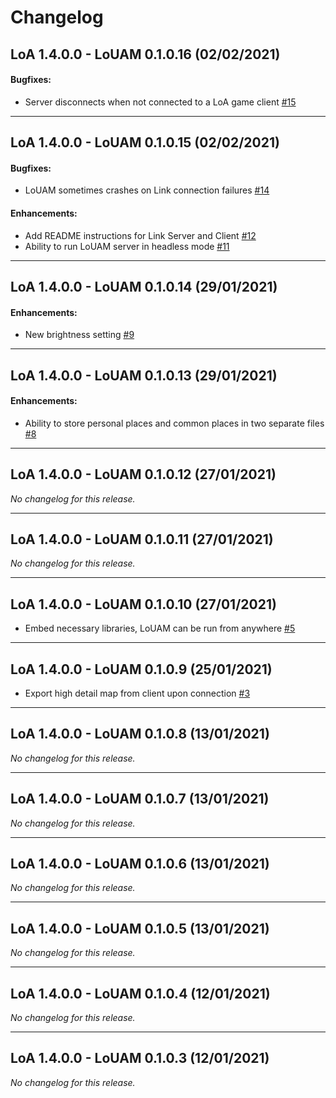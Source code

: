 # Changelog

## LoA 1.4.0.0 - LoUAM 0.1.0.16 (02/02/2021)

#### Bugfixes:

- Server disconnects when not connected to a LoA game client [#15](https://github.com/Lady-Binary/LoUAM/issues/15)

---

## LoA 1.4.0.0 - LoUAM 0.1.0.15 (02/02/2021)

#### Bugfixes:

- LoUAM sometimes crashes on Link connection failures [#14](https://github.com/Lady-Binary/LoUAM/issues/14)

#### Enhancements:

- Add README instructions for Link Server and Client [#12](https://github.com/Lady-Binary/LoUAM/issues/12)
- Ability to run LoUAM server in headless mode [#11](https://github.com/Lady-Binary/LoUAM/issues/11)

---

## LoA 1.4.0.0 - LoUAM 0.1.0.14 (29/01/2021)

#### Enhancements:

- New brightness setting [#9](https://github.com/Lady-Binary/LoUAM/issues/9)

---

## LoA 1.4.0.0 - LoUAM 0.1.0.13 (29/01/2021)

#### Enhancements:

- Ability to store personal places and common places in two separate files [#8](https://github.com/Lady-Binary/LoUAM/issues/8)

---

## LoA 1.4.0.0 - LoUAM 0.1.0.12 (27/01/2021)
*No changelog for this release.*

---

## LoA 1.4.0.0 - LoUAM 0.1.0.11 (27/01/2021)
*No changelog for this release.*

---

## LoA 1.4.0.0 - LoUAM 0.1.0.10 (27/01/2021)

- Embed necessary libraries, LoUAM can be run from anywhere [#5](https://github.com/Lady-Binary/LoUAM/issues/5)

---

## LoA 1.4.0.0 - LoUAM 0.1.0.9 (25/01/2021)

- Export high detail map from client upon connection [#3](https://github.com/Lady-Binary/LoUAM/issues/3)

---

## LoA 1.4.0.0 - LoUAM 0.1.0.8 (13/01/2021)
*No changelog for this release.*

---

## LoA 1.4.0.0 - LoUAM 0.1.0.7 (13/01/2021)
*No changelog for this release.*

---

## LoA 1.4.0.0 - LoUAM 0.1.0.6 (13/01/2021)
*No changelog for this release.*

---

## LoA 1.4.0.0 - LoUAM 0.1.0.5 (13/01/2021)
*No changelog for this release.*

---

## LoA 1.4.0.0 - LoUAM 0.1.0.4 (12/01/2021)
*No changelog for this release.*

---

## LoA 1.4.0.0 - LoUAM 0.1.0.3 (12/01/2021)
*No changelog for this release.*
